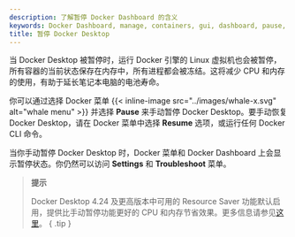 ```yaml
---
description: 了解暂停 Docker Dashboard 的含义
keywords: Docker Dashboard, manage, containers, gui, dashboard, pause, user manual
title: 暂停 Docker Desktop
---
```


当 Docker Desktop 被暂停时，运行 Docker 引擎的 Linux 虚拟机也会被暂停，所有容器的当前状态保存在内存中，所有进程都会被冻结。这将减少 CPU 和内存的使用，有助于延长笔记本电脑的电池寿命。

你可以通过选择 Docker 菜单 {{< inline-image src="../images/whale-x.svg" alt="whale menu" >}} 并选择 **Pause** 来手动暂停 Docker Desktop。要手动恢复 Docker Desktop，请在 Docker 菜单中选择 **Resume** 选项，或运行任何 Docker CLI 命令。

当你手动暂停 Docker Desktop 时，Docker 菜单和 Docker Dashboard 上会显示暂停状态。你仍然可以访问 **Settings** 和 **Troubleshoot** 菜单。

>**提示**
>
> Docker Desktop 4.24 及更高版本中可用的 Resource Saver 功能默认启用，提供比手动暂停功能更好的 CPU 和内存节省效果。更多信息请参见[这里](resource-saver.md)。
{ .tip }
